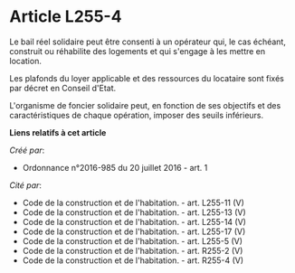 # Article L255-4

Le bail réel solidaire peut être consenti à un opérateur qui, le cas échéant, construit ou réhabilite des logements et qui
s'engage à les mettre en location.

Les plafonds du loyer applicable et des ressources du locataire sont fixés par décret en Conseil d'Etat.

L'organisme de foncier solidaire peut, en fonction de ses objectifs et des caractéristiques de chaque opération, imposer des
seuils inférieurs.

**Liens relatifs à cet article**

_Créé par_:

  - Ordonnance n°2016-985 du 20 juillet 2016 - art. 1

_Cité par_:

  - Code de la construction et de l'habitation. - art. L255-11 (V)
  - Code de la construction et de l'habitation. - art. L255-13 (V)
  - Code de la construction et de l'habitation. - art. L255-14 (V)
  - Code de la construction et de l'habitation. - art. L255-17 (V)
  - Code de la construction et de l'habitation. - art. L255-5 (V)
  - Code de la construction et de l'habitation. - art. R255-2 (V)
  - Code de la construction et de l'habitation. - art. R255-4 (V)
